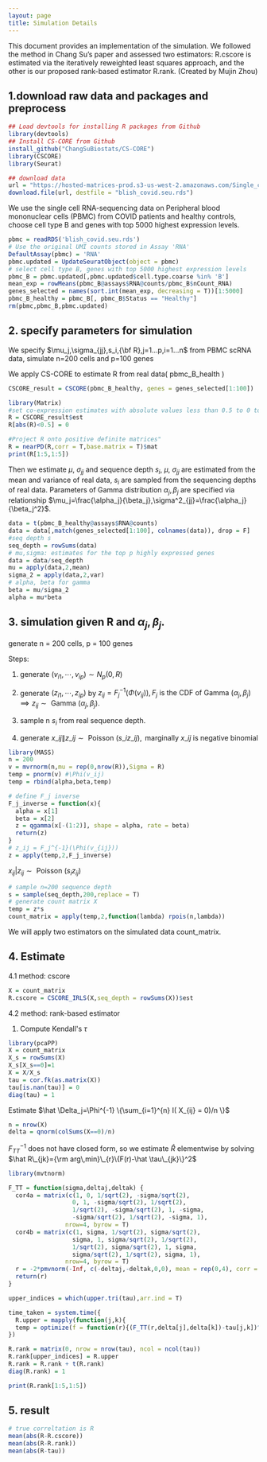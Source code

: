 ```yaml
---
layout: page
title: Simulation Details
---
```


This document provides an implementation of the simulation. We followed the method in Chang Su’s paper and assessed two estimators: R.cscore is estimated via the iteratively reweighted least squares approach, and the other is our proposed rank-based estimator R.rank.
(Created by Mujin Zhou)

## 1.download raw data and packages and preprocess
```R
## Load devtools for installing R packages from Github
library(devtools)
## Install CS-CORE from Github
install_github("ChangSuBiostats/CS-CORE")
library(CSCORE)
library(Seurat)
```
```R
## download data
url = "https://hosted-matrices-prod.s3-us-west-2.amazonaws.com/Single_cell_atlas_of_peripheral_immune_response_to_SARS_CoV_2_infection-25/blish_covid.seu.rds"
download.file(url, destfile = "blish_covid.seu.rds")
```
We use the single cell RNA-sequencing data on Peripheral blood mononuclear cells (PBMC) from COVID patients and healthy controls, choose cell type B and genes with top 5000 highest expression levels.  
```R
pbmc = readRDS('blish_covid.seu.rds')
# Use the original UMI counts stored in Assay 'RNA'
DefaultAssay(pbmc) = 'RNA'
pbmc.updated = UpdateSeuratObject(object = pbmc) 
# select cell type B, genes with top 5000 highest expression levels
pbmc_B = pbmc.updated[,pbmc.updated$cell.type.coarse %in% 'B']
mean_exp = rowMeans(pbmc_B@assays$RNA@counts/pbmc_B$nCount_RNA)
genes_selected = names(sort.int(mean_exp, decreasing = T))[1:5000]
pbmc_B_healthy = pbmc_B[, pbmc_B$Status == "Healthy"]
rm(pbmc,pbmc_B,pbmc.updated)
```
## 2. specify parameters for simulation

We specify $\mu_j,\sigma_{jj},s_i,{\bf R},j=1...p,i=1...n$ from PBMC scRNA data, simulate n=200 cells and p=100 genes

We apply CS-CORE to estimate R from real data( pbmc_B_health )
```R
CSCORE_result = CSCORE(pbmc_B_healthy, genes = genes_selected[1:100])
```
```R
library(Matrix)
#set co-expression estimates with absolute values less than 0.5 to 0 to encourage sparsity
R = CSCORE_result$est
R[abs(R)<0.5] = 0

#Project R onto positive definite matrices"
R = nearPD(R,corr = T,base.matrix = T)$mat 
print(R[1:5,1:5])
```

Then we estimate $\mu$, $\sigma_{jj}$ and sequence depth $s_i$, $\mu$, $\sigma_{jj}$ are estimated from the mean and variance of real data, $s_i$ are sampled from the sequencing depths of real data. Parameters of Gamma distribution $\alpha_j, \beta_j$ are specified via relationship $\mu_j=\frac{\alpha_j}{\beta_j},\sigma^2_{jj}=\frac{\alpha_j}{\beta_j^2}$.  
```R
data = t(pbmc_B_healthy@assays$RNA@counts)
data = data[,match(genes_selected[1:100], colnames(data)), drop = F]
#seq depth s
seq_depth = rowSums(data)
# mu,sigma: estimates for the top p highly expressed genes
data = data/seq_depth
mu = apply(data,2,mean)
sigma_2 = apply(data,2,var)
# alpha, beta for gamma
beta = mu/sigma_2
alpha = mu*beta
```

## 3. simulation given R and $\alpha_j,\beta_j$.

generate n = 200 cells, p = 100 genes

Steps:
1. generate $(v_{i1},\cdots,v_{ip}) \sim N_p(0,R)$

2. generate $(z_{i1},\cdots,z_{ip})$ by $z_{ij} = F_j^{-1}(\Phi(v_{ij})), F_j \text{ is the CDF of Gamma }(\alpha_j,\beta_j)\implies z_{ij} \sim \text{ Gamma } (\alpha_j,\beta_j)$.

3. sample n $s_i$ from real sequence depth.

4. generate $x\_{ij}\|z\_{ij} \sim \text{ Poisson }(s\_iz\_{ij}), \text{ marginally } x\_{ij}\text{ is negative binomial}$

```R
library(MASS)
n = 200
v = mvrnorm(n,mu = rep(0,nrow(R)),Sigma = R)
temp = pnorm(v) #\Phi(v_ij)
temp = rbind(alpha,beta,temp)
```
```R
# define F_j inverse
F_j_inverse = function(x){
  alpha = x[1]
  beta = x[2]
  z = qgamma(x[-(1:2)], shape = alpha, rate = beta)
  return(z)
}
# z_ij = F_j^{-1}(\Phi(v_{ij}))
z = apply(temp,2,F_j_inverse)
```

$x_{ij}|z_{ij} \sim \text{ Poisson }(s_iz_{ij})$
```R
# sample n=200 sequence depth
s = sample(seq_depth,200,replace = T)
# generate count matrix X
temp = z*s
count_matrix = apply(temp,2,function(lambda) rpois(n,lambda))
```
We will apply two estimators on the simulated data count_matrix.

## 4. Estimate

4.1 method: cscore
```R
X = count_matrix
R.cscore = CSCORE_IRLS(X,seq_depth = rowSums(X))$est
```

4.2 method: rank-based estimator

1. Compute Kendall's $\tau$
```R
library(pcaPP)
X = count_matrix
X_s = rowSums(X)
X_s[X_s==0]=1
X = X/X_s
tau = cor.fk(as.matrix(X))
tau[is.nan(tau)] = 0
diag(tau) = 1
```
Estimate $\hat \Delta_j=\Phi^{-1} \{\sum_{i=1}^{n} I( X_{ij} = 0)/n \}$
```R
n = nrow(X)
delta = qnorm(colSums(X==0)/n) 
```
$F_{TT}^{-1}$ does not have closed form, so we estimate $\hat R$ elementwise by solving $\hat R\_{jk}={\rm arg\,min}\_{r}\{F(r)-\hat \tau\_{jk}\}^2$

```R
library(mvtnorm)

F_TT = function(sigma,deltaj,deltak) {
  cor4a = matrix(c(1, 0, 1/sqrt(2), -sigma/sqrt(2),
                  0, 1, -sigma/sqrt(2), 1/sqrt(2),
                  1/sqrt(2), -sigma/sqrt(2), 1, -sigma,
                  -sigma/sqrt(2), 1/sqrt(2), -sigma, 1),
                nrow=4, byrow = T)
  cor4b = matrix(c(1, sigma, 1/sqrt(2), sigma/sqrt(2),
                  sigma, 1, sigma/sqrt(2), 1/sqrt(2),
                  1/sqrt(2), sigma/sqrt(2), 1, sigma,
                  sigma/sqrt(2), 1/sqrt(2), sigma, 1),
                nrow=4, byrow = T)
  r = -2*pmvnorm(-Inf, c(-deltaj,-deltak,0,0), mean = rep(0,4), corr = cor4a) + 2*pmvnorm(-Inf, c(-deltaj,-deltak,0,0), mean = rep(0,4), corr = cor4b)
  return(r)
}

upper_indices = which(upper.tri(tau),arr.ind = T)

time_taken = system.time({
  R.upper = mapply(function(j,k){
  temp = optimize(f = function(r){(F_TT(r,delta[j],delta[k])-tau[j,k])^2},interval = c(-1,1));temp$minimum}, upper_indices[,1],upper_indices[,2])
})

R.rank = matrix(0, nrow = nrow(tau), ncol = ncol(tau))
R.rank[upper_indices] = R.upper
R.rank = R.rank + t(R.rank)
diag(R.rank) = 1

print(R.rank[1:5,1:5])
```
## 5. result
```R
# true correltation is R
mean(abs(R-R.cscore))
mean(abs(R-R.rank))
mean(abs(R-tau)) 
```


